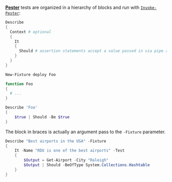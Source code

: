 [**Pester**](https://pester.dev/docs/quick-start) tests are organized in a hierarchy of blocks and run with [`Invoke-Pester`](https://www.red-gate.com/simple-talk/sysadmin/powershell/introduction-to-testing-your-powershell-code-with-pester/):

```powershell
Describe
{
  Context # optional
  {
    It
    {
      Should # assertion statements accept a value passed in via pipe and **must** be called within a `Describe` block
    }
  }
}
```

```powershell
New-Fixture deploy Foo

function Foo 
{
  # ...
}

Describe 'Foo' 
{
    $true | Should -Be $true 
}
```

The block in braces is actually an argument pass to the `-Fixture` parameter.

```powershell
Describe "Best airports in the USA" -Fixture 
{
    It -Name "RDU is one of the best airports" -Test 
    {
        $Output = Get-Airport -City "Raleigh"
        $Output | Should -BeOfType System.Collections.Hashtable
    }
}
```
